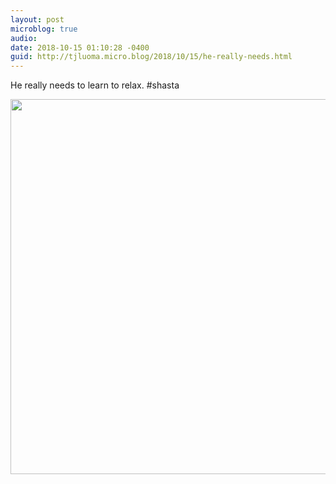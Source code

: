 ```yaml
---
layout: post
microblog: true
audio: 
date: 2018-10-15 01:10:28 -0400
guid: http://tjluoma.micro.blog/2018/10/15/he-really-needs.html
---
```

He really needs to learn to relax.
#shasta

<img src="http://tjluoma.micro.blog/uploads/2018/f047eeb94d.jpg" width="600" height="600" />
